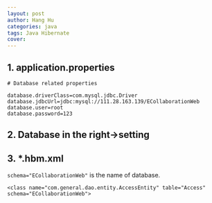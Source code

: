 ```yaml
---
layout: post
author: Hang Hu
categories: java
tags: Java Hibernate 
cover: 
---
```


## 1. application.properties

```
# Database related properties

database.driverClass=com.mysql.jdbc.Driver
database.jdbcUrl=jdbc:mysql://111.28.163.139/ECollaborationWeb
database.user=root
database.password=123
```
## 2. Database in the right->setting

## 3. *.hbm.xml

`schema="ECollaborationWeb"` is the name of database.
```
<class name="com.general.dao.entity.AccessEntity" table="Access" schema="ECollaborationWeb">
```
